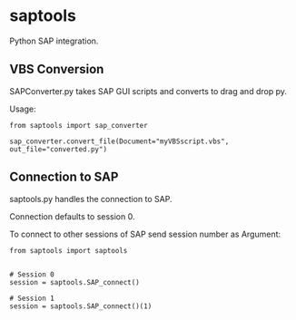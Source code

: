 # saptools

Python SAP integration. 


## VBS Conversion

SAPConverter.py takes SAP GUI scripts and converts to drag and drop py.


Usage:

```
from saptools import sap_converter

sap_converter.convert_file(Document="myVBSscript.vbs", out_file="converted.py")
```



## Connection to SAP

saptools.py handles the connection to SAP.

Connection defaults to session 0.

To connect to other sessions of SAP send session number as Argument:

```
from saptools import saptools


# Session 0
session = saptools.SAP_connect()

# Session 1
session = saptools.SAP_connect()(1)
```